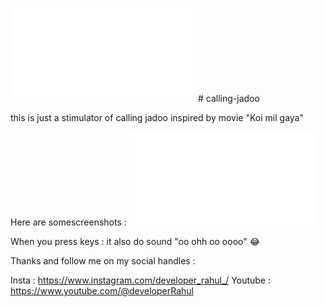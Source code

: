 ![image](file:///D:/Coding/Calling%20Jado/calling-jadoo-main/index.html)# calling-jadoo

this is just a stimulator of calling jadoo inspired by movie "Koi mil gaya"

Here are somescreenshots :
 ![image](file:///D:/Coding/Calling%20Jado/calling-jadoo-main/index.html)


When you press keys : 
it also do sound "oo ohh oo oooo"  😂

Thanks and follow me on my social handles :

Insta : https://www.instagram.com/developer_rahul_/
Youtube : https://www.youtube.com/@developerRahul
